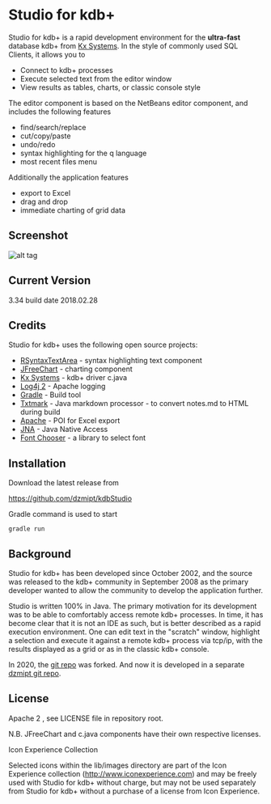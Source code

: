 Studio for kdb+
=========

Studio for kdb+ is a rapid development environment for the **ultra-fast** database kdb+ from [Kx Systems]. In the style of commonly used SQL Clients, it allows you to

  - Connect to kdb+ processes
  - Execute selected text from the editor window
  - View results as tables, charts, or classic console style 

The editor component is based on the NetBeans editor component, and includes the following features
  - find/search/replace
  - cut/copy/paste
  - undo/redo
  - syntax highlighting for the q language
  - most recent files menu

Additionally the application features
  - export to Excel
  - drag and drop
  - immediate charting of grid data

Screenshot
---------
![alt tag](https://raw.githubusercontent.com/dzmipt/studio/master/meta/ssthumb.png)

Current Version
----

3.34 build date 2018.02.28

Credits
-----------

Studio for kdb+ uses the following open source projects:

* [RSyntaxTextArea] - syntax highlighting text component
* [JFreeChart] - charting component
* [Kx Systems] - kdb+ driver c.java
* [Log4j 2] - Apache logging
* [Gradle] - Build tool
* [Txtmark] - Java markdown processor - to convert notes.md to HTML during build
* [Apache] - POI for Excel export
* [JNA] - Java Native Access
* [Font Chooser] - a library to select font

Installation
--------------
Download the latest release from

https://github.com/dzmipt/kdbStudio

Gradle command is used to start

    gradle run


Background
----------
Studio for kdb+ has been developed since October 2002, and the source was released to the kdb+ community in September 2008 as the primary developer wanted to allow the community to develop the application further.

Studio is written 100% in Java. The primary motivation for its development was to be able to comfortably access remote kdb+ processes. In time, it has become clear that it is not an IDE as such, but is better described as a rapid execution environment. One can edit text in the "scratch" window, highlight a selection and execute it against a remote kdb+ process via tcp/ip, with the results displayed as a grid or as in the classic kdb+ console.

In 2020, the [git repo] was forked. And now it is developed in a separate [dzmipt git repo].  

License
-------
Apache 2 , see LICENSE file in repository root.

N.B. JFreeChart and c.java components have their own respective licenses.

Icon Experience Collection

Selected icons within the lib/images directory are part of the Icon Experience
collection (http://www.iconexperience.com) and may be freely used with Studio for kdb+
without charge, but may not be used separately from Studio for kdb+ without a purchase
of a license from Icon Experience.

[Kx Systems]:http://www.kx.com
[license]:https://github.com/CharlesSkelton/studio/blob/master/license.md
[git repo]:https://github.com/CharlesSkelton/studio
[dzmipt git repo]:https://github.com/dzmipt/studio
[JFreeChart]:http://www.jfree.org/jfreechart/
[Log4j 2]:https://logging.apache.org/log4j/2.x/index.html
[Gradle]:https://gradle.org/
[Txtmark]:https://github.com/rjeschke/txtmark
[Apache]:https://www.apache.org/
[RSyntaxTextArea]:http://bobbylight.github.io/RSyntaxTextArea/
[JNA]:https://github.com/java-native-access/jna
[Font Chooser]:https://github.com/dheid/fontchooser